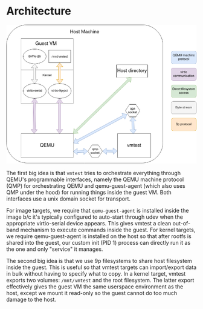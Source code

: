 # Architecture

![General architecture](./images/architecture.png)

The first big idea is that `vmtest` tries to orchestrate everything through
QEMU's programmable interfaces, namely the QEMU machine protocol (QMP) for
orchestrating QEMU and qemu-guest-agent (which also uses QMP under the hood)
for running things inside the guest VM. Both interfaces use a unix domain
socket for transport.

For image targets, we require that `qemu-guest-agent` is installed inside the
image b/c it's typically configured to auto-start through udev when the
appropriate virtio-serial device appears. This gives vmtest a clean out-of-band
mechanism to execute commands inside the guest. For kernel targets, we require
qemu-guest-agent is installed on the host so that after rootfs is shared into
the guest, our custom init (PID 1) process can directly run it as the one and
only "service" it manages.

The second big idea is that we use 9p filesystems to share host filesystem
inside the guest. This is useful so that vmtest targets can import/export data
in bulk without having to specify what to copy. In a kernel target, vmtest
exports two volumes: `/mnt/vmtest` and the root filesystem. The latter export
effectively gives the guest VM the same userspace environment as the host,
except we mount it read-only so the guest cannot do too much damage to the
host.

